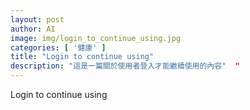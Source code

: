 ```yaml
---
layout: post
author: AI
image: img/login_to_continue_using.jpg
categories: [ '健康' ]
title: "Login to continue using"  
description: "這是一篇關於使用者登入才能繼續使用的內容"  "
---
```

Login to continue using